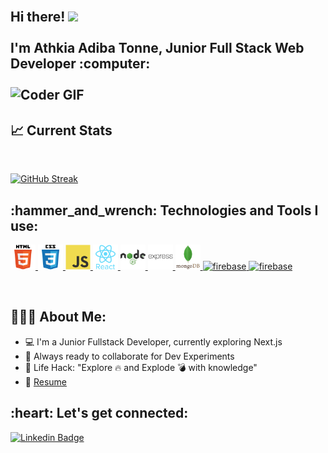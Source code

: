 <h2 align="left">
 <abc>
  <br>Hi there! <img src="https://user-images.githubusercontent.com/42378118/110234147-e3259600-7f4e-11eb-95be-0c4047144dea.gif" width="30"><br>
  <br> I'm Athkia Adiba Tonne, Junior Full Stack Web Developer :computer:<br>
  <br>
    <img src="https://media.giphy.com/media/SWoSkN6DxTszqIKEqv/giphy.gif" alt="Coder GIF" width="500">
 </abc>
</h2> 

## :chart_with_upwards_trend: Current Stats

<br />

<a href="https://git.io/streak-stats"><img src="https://streak-stats.demolab.com?user=AthkiaAdiba&theme=whatsapp-light2" alt="GitHub Streak" /></a>
<br/>

<h2 align="left">:hammer_and_wrench: Technologies and Tools I use:</h2>
<p align="left">
    <a href="https://www.w3.org/html/" target="_blank"> <img src="https://raw.githubusercontent.com/devicons/devicon/master/icons/html5/html5-original-wordmark.svg" alt="html5" width="40" height="40"/> </a>
    <a href="https://www.w3schools.com/css/" target="_blank"> <img src="https://raw.githubusercontent.com/devicons/devicon/master/icons/css3/css3-original-wordmark.svg" alt="css3" width="40" height="40"/> </a>
    <a href="https://developer.mozilla.org/en-US/docs/Web/JavaScript" target="_blank"> <img src="https://raw.githubusercontent.com/devicons/devicon/master/icons/javascript/javascript-original.svg" alt="javascript" width="40" height="40"/> </a>
  <a href="https://reactjs.org/" target="_blank"> <img src="https://raw.githubusercontent.com/devicons/devicon/master/icons/react/react-original-wordmark.svg" alt="react" width="40" height="40"/> </a>
      <a href="https://nodejs.org" target="_blank"> <img src="https://raw.githubusercontent.com/devicons/devicon/master/icons/nodejs/nodejs-original-wordmark.svg" alt="nodejs" width="40" height="40"/> </a>
    <a href="https://expressjs.com" target="_blank"> <img src="https://raw.githubusercontent.com/devicons/devicon/master/icons/express/express-original-wordmark.svg" alt="express" width="40" height="40"/> </a>
    <a href="https://www.mongodb.com/" target="_blank"> <img src="https://raw.githubusercontent.com/devicons/devicon/master/icons/mongodb/mongodb-original-wordmark.svg" alt="mongodb" width="40" height="40"/> </a>
 <a href="https://firebase.google.com/" target="_blank"> <img src="https://www.vectorlogo.zone/logos/firebase/firebase-icon.svg" alt="firebase" width="40" height="40"/> </a>
 <a href="https://firebase.google.com/" target="_blank"> <img src="https://res.cloudinary.com/dv6fgvj2c/image/upload/v1718341919/dvnzqvfgox4fofa7b8d7.png" alt="firebase" width="40" height="40"/> </a>
    </p>
 <br/>
<h2 align="left">👨🏻‍💻 About Me:</h2>

- :computer: I'm a Junior Fullstack Developer, currently exploring Next.js
- :rocket: Always ready to collaborate for Dev Experiments
- :dart: Life Hack: "Explore :fire: and Explode :bomb: with knowledge"
-  📄 [Resume](https://drive.google.com/file/d/1f9lKaUxYUdwvYzWLG6wnieId1VYQfOgz/view)<br>

<h2 align="left">:heart: Let's get connected:</h2>

[![Linkedin Badge](https://img.shields.io/badge/-AthkiaAdiba-blue?style=flat-square&logo=Linkedin&logoColor=white&link=https://www.linkedin.com/in/athkia-adiba-tonne/)](https://www.linkedin.com/in/athkia-adiba-tonne/) 
